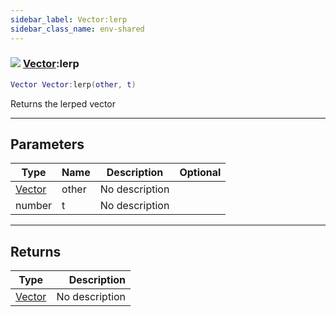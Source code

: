 ```yaml
---
sidebar_label: Vector:lerp
sidebar_class_name: env-shared
---
```


### ![](/img/wiki/shared.png) [Vector](../vector/README.md):lerp

```lua
Vector Vector:lerp(other, t)
```

Returns the lerped vector<br/>

-----------------
## Parameters

| Type   | Name | Description | Optional |
| ------ | ---- | ----------- | -------: |
| [Vector](../vector/README.md) | other | No description |   |
| number | t | No description |   |

-----------------
## Returns

| Type   | Description |
| ------ | ----------: |
| [Vector](../vector/README.md) | No description |
